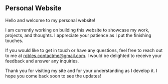 ## Personal Website

Hello and welcome to my personal website!

I am currently working on building this website to showcase my work, projects, and thoughts. I appreciate your patience as I put the finishing touches.

If you would like to get in touch or have any questions, feel free to reach out to me at robles.contactme@gmail.com. I would be delighted to receive your feedback and answer any inquiries.

Thank you for visiting my site and for your understanding as I develop it. I hope you come back soon to see the updates!
